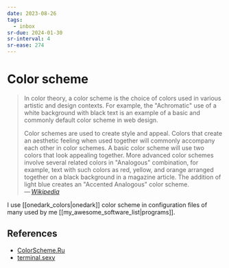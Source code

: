 ```yaml
---
date: 2023-08-26
tags:
  - inbox
sr-due: 2024-01-30
sr-interval: 4
sr-ease: 274
---
```


# Color scheme

> In color theory, a color scheme is the choice of colors used in various
> artistic and design contexts. For example, the "Achromatic" use of a white
> background with black text is an example of a basic and commonly default color
> scheme in web design.
>
> Color schemes are used to create style and appeal. Colors that create an
> aesthetic feeling when used together will commonly accompany each other in color
> schemes. A basic color scheme will use two colors that look appealing together.
> More advanced color schemes involve several related colors in "Analogous"
> combination, for example, text with such colors as red, yellow, and orange
> arranged together on a black background in a magazine article. The addition of
> light blue creates an "Accented Analogous" color scheme.\
> — <cite>[Wikipedia](https://en.wikipedia.org/wiki/Color_scheme)</cite>

I use [[onedark_colors|onedark]] color scheme in configuration files of many used
by me [[my_awesome_software_list|programs]].

## References

- [ColorScheme.Ru](https://colorscheme.ru/)
- [terminal.sexy](https://terminal.sexy/)


